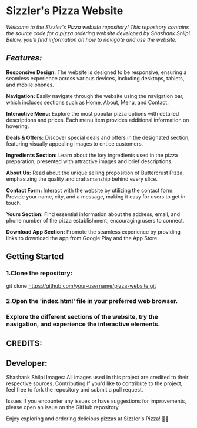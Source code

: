 # **Sizzler's Pizza Website**

*Welcome to the Sizzler's Pizza website repository! This repository contains the source code for a pizza ordering website developed by Shashank Shilpi. Below, you'll find information on how to navigate and use the website.*


## ***Features:***


 **Responsive Design:** The website is designed to be responsive, ensuring a seamless experience across various devices, including desktops, tablets, and mobile phones.

**Navigation:** Easily navigate through the website using the navigation bar, which includes sections such as Home, About, Menu, and Contact.

**Interactive Menu:** Explore the most popular pizza options with detailed descriptions and prices. Each menu item provides additional information on hovering.

**Deals & Offers:** Discover special deals and offers in the designated section, featuring visually appealing images to entice customers.

**Ingredients Section:** Learn about the key ingredients used in the pizza preparation, presented with attractive images and brief descriptions.

**About Us:** Read about the unique selling proposition of Buttercrust Pizza, emphasizing the quality and craftsmanship behind every slice.

**Contact Form:** Interact with the website by utilizing the contact form. Provide your name, city, and a message, making it easy for users to get in touch.

**Yours Section:** Find essential information about the address, email, and phone number of the pizza establishment, encouraging users to connect.

**Download App Section:** Promote the seamless experience by providing links to download the app from Google Play and the App Store.



## **Getting Started**

### **1.Clone the repository:**

git clone https://github.com/your-username/pizza-website.git


### **2.Open the 'index.html' file in your preferred web browser.**


### **Explore the different sections of the website, try the navigation, and experience the interactive elements.**



## **CREDITS:**

## Developer:
Shashank Shilpi
Images: All images used in this project are credited to their respective sources.
Contributing
If you'd like to contribute to the project, feel free to fork the repository and submit a pull request.

Issues
If you encounter any issues or have suggestions for improvements, please open an issue on the GitHub repository.

Enjoy exploring and ordering delicious pizzas at Sizzler's Pizza! 🍕🎉
